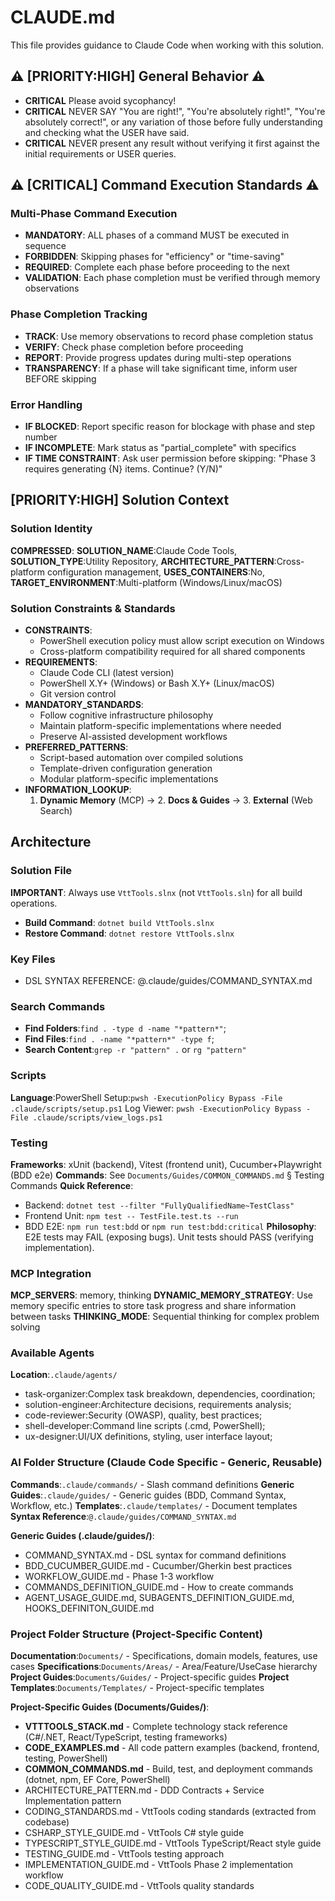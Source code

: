 # CLAUDE.md

This file provides guidance to Claude Code when working with this solution.

## ⚠️ [PRIORITY:HIGH] General Behavior ⚠️

- **CRITICAL** Please avoid sycophancy!
- **CRITICAL** NEVER SAY "You are right!", "You're absolutely right!", "You're absolutely correct!", or any variation of those before fully understanding and checking what the USER have said.
- **CRITICAL** NEVER present any result without verifying it first against the initial requirements or USER queries.

## ⚠️ [CRITICAL] Command Execution Standards ⚠️

### Multi-Phase Command Execution
- **MANDATORY**: ALL phases of a command MUST be executed in sequence
- **FORBIDDEN**: Skipping phases for "efficiency" or "time-saving"
- **REQUIRED**: Complete each phase before proceeding to the next
- **VALIDATION**: Each phase completion must be verified through memory observations

### Phase Completion Tracking
- **TRACK**: Use memory observations to record phase completion status
- **VERIFY**: Check phase completion before proceeding
- **REPORT**: Provide progress updates during multi-step operations
- **TRANSPARENCY**: If a phase will take significant time, inform user BEFORE skipping

### Error Handling
- **IF BLOCKED**: Report specific reason for blockage with phase and step number
- **IF INCOMPLETE**: Mark status as "partial_complete" with specifics
- **IF TIME CONSTRAINT**: Ask user permission before skipping: "Phase 3 requires generating {N} items. Continue? (Y/N)"

## [PRIORITY:HIGH] Solution Context

### Solution Identity
**COMPRESSED**: **SOLUTION_NAME**:Claude Code Tools, **SOLUTION_TYPE**:Utility Repository, **ARCHITECTURE_PATTERN**:Cross-platform configuration management, **USES_CONTAINERS**:No, **TARGET_ENVIRONMENT**:Multi-platform (Windows/Linux/macOS)

### Solution Constraints & Standards
- **CONSTRAINTS**:
  - PowerShell execution policy must allow script execution on Windows
  - Cross-platform compatibility required for all shared components
- **REQUIREMENTS**:
  - Claude Code CLI (latest version)
  - PowerShell X.Y+ (Windows) or Bash X.Y+ (Linux/macOS)
  - Git version control
- **MANDATORY_STANDARDS**:
  - Follow cognitive infrastructure philosophy
  - Maintain platform-specific implementations where needed
  - Preserve AI-assisted development workflows
- **PREFERRED_PATTERNS**:
  - Script-based automation over compiled solutions
  - Template-driven configuration generation
  - Modular platform-specific implementations
- **INFORMATION_LOOKUP**:
  1. **Dynamic Memory** (MCP) → 2. **Docs & Guides** → 3. **External** (Web Search)

## Architecture

### Solution File
**IMPORTANT**: Always use `VttTools.slnx` (not `VttTools.sln`) for all build operations.
- **Build Command**: `dotnet build VttTools.slnx`
- **Restore Command**: `dotnet restore VttTools.slnx`

### Key Files
- DSL SYNTAX REFERENCE: @.claude/guides/COMMAND_SYNTAX.md

### Search Commands
- **Find Folders**:`find . -type d -name "*pattern*"`;
- **Find Files**:`find . -name "*pattern*" -type f`;
- **Search Content**:`grep -r "pattern" .` or `rg "pattern"`

### Scripts
**Language**:PowerShell
Setup:`pwsh -ExecutionPolicy Bypass -File .claude/scripts/setup.ps1`
Log Viewer: `pwsh -ExecutionPolicy Bypass -File .claude/scripts/view_logs.ps1`

### Testing
**Frameworks**: xUnit (backend), Vitest (frontend unit), Cucumber+Playwright (BDD e2e)
**Commands**: See `Documents/Guides/COMMON_COMMANDS.md` § Testing Commands
**Quick Reference**:
- Backend: `dotnet test --filter "FullyQualifiedName~TestClass"`
- Frontend Unit: `npm test -- TestFile.test.ts --run`
- BDD E2E: `npm run test:bdd` or `npm run test:bdd:critical`
**Philosophy**: E2E tests may FAIL (exposing bugs). Unit tests should PASS (verifying implementation).

### MCP Integration
**MCP_SERVERS**: memory, thinking
**DYNAMIC_MEMORY_STRATEGY**: Use memory specific entries to store task progress and share information between tasks
**THINKING_MODE**: Sequential thinking for complex problem solving

### Available Agents
**Location**:`.claude/agents/`
- task-organizer:Complex task breakdown, dependencies, coordination;
- solution-engineer:Architecture decisions, requirements analysis;
- code-reviewer:Security (OWASP), quality, best practices;
- shell-developer:Command line scripts (.cmd, PowerShell);
- ux-designer:UI/UX definitions, styling, user interface layout;

### AI Folder Structure (Claude Code Specific - Generic, Reusable)
**Commands**:`.claude/commands/` - Slash command definitions
**Generic Guides**:`.claude/guides/` - Generic guides (BDD, Command Syntax, Workflow, etc.)
**Templates**:`.claude/templates/` - Document templates
**Syntax Reference**:`@.claude/guides/COMMAND_SYNTAX.md`

**Generic Guides (.claude/guides/)**:
- COMMAND_SYNTAX.md - DSL syntax for command definitions
- BDD_CUCUMBER_GUIDE.md - Cucumber/Gherkin best practices
- WORKFLOW_GUIDE.md - Phase 1-3 workflow
- COMMANDS_DEFINITION_GUIDE.md - How to create commands
- AGENT_USAGE_GUIDE.md, SUBAGENTS_DEFINITION_GUIDE.md, HOOKS_DEFINITON_GUIDE.md

### Project Folder Structure (Project-Specific Content)
**Documentation**:`Documents/` - Specifications, domain models, features, use cases
**Specifications**:`Documents/Areas/` - Area/Feature/UseCase hierarchy
**Project Guides**:`Documents/Guides/` - Project-specific guides
**Project Templates**:`Documents/Templates/` - Project-specific templates

**Project-Specific Guides (Documents/Guides/)**:
- **VTTTOOLS_STACK.md** - Complete technology stack reference (C#/.NET, React/TypeScript, testing frameworks)
- **CODE_EXAMPLES.md** - All code pattern examples (backend, frontend, testing, PowerShell)
- **COMMON_COMMANDS.md** - Build, test, and deployment commands (dotnet, npm, EF Core, PowerShell)
- ARCHITECTURE_PATTERN.md - DDD Contracts + Service Implementation pattern
- CODING_STANDARDS.md - VttTools coding standards (extracted from codebase)
- CSHARP_STYLE_GUIDE.md - VttTools C# style guide
- TYPESCRIPT_STYLE_GUIDE.md - VttTools TypeScript/React style guide
- TESTING_GUIDE.md - VttTools testing approach
- IMPLEMENTATION_GUIDE.md - VttTools Phase 2 implementation workflow
- CODE_QUALITY_GUIDE.md - VttTools quality standards
